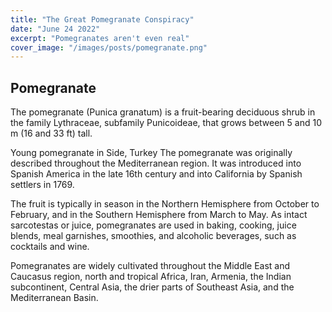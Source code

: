 ```yaml
---
title: "The Great Pomegranate Conspiracy"
date: "June 24 2022"
excerpt: "Pomegranates aren't even real"
cover_image: "/images/posts/pomegranate.png"
---
```


## Pomegranate
The pomegranate (Punica granatum) is a fruit-bearing deciduous shrub in the family Lythraceae, subfamily Punicoideae, that grows between 5 and 10 m (16 and 33 ft) tall.


Young pomegranate in Side, Turkey
The pomegranate was originally described throughout the Mediterranean region. It was introduced into Spanish America in the late 16th century and into California by Spanish settlers in 1769.

The fruit is typically in season in the Northern Hemisphere from October to February, and in the Southern Hemisphere from March to May. As intact sarcotestas or juice, pomegranates are used in baking, cooking, juice blends, meal garnishes, smoothies, and alcoholic beverages, such as cocktails and wine.

Pomegranates are widely cultivated throughout the Middle East and Caucasus region, north and tropical Africa, Iran, Armenia, the Indian subcontinent, Central Asia, the drier parts of Southeast Asia, and the Mediterranean Basin.